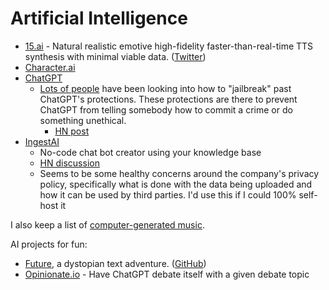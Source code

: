 # Artificial Intelligence

- [15.ai](https://15.ai) - Natural realistic emotive high-fidelity
  faster-than-real-time TTS synthesis with minimal viable data.
  ([Twitter](https://twitter.com/fifteenai))
- [Character.ai](https://beta.character.ai/)
- [ChatGPT](https://chat.openai.com/)
  - [Lots of people](https://twitter.com/davisblalock/status/1602600453555961856)
    have been looking into how to "jailbreak" past ChatGPT's protections. These
    protections are there to prevent ChatGPT from telling somebody how to commit
    a crime or do something unethical.
    - [HN post](https://news.ycombinator.com/item?id=33982683)
- [IngestAI](https://ingestai.io/)
  - No-code chat bot creator using your knowledge base
  - [HN discussion](https://news.ycombinator.com/item?id=34909921)
  - Seems to be some healthy concerns around the company's privacy policy,
    specifically what is done with the data being uploaded and how it can be
    used by third parties. I'd use this if I could 100% self-host it

I also keep a list of [computer-generated music](music/computer-generated.md).

AI projects for fun:

- [Future](https://future.attejuvonen.fi/), a dystopian text adventure.
    ([GitHub](https://github.com/baobabKoodaa/future))
- [Opinionate.io](https://opinionate.io/) - Have ChatGPT debate itself with a
  given debate topic
